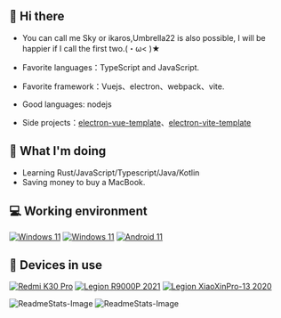 ## 👋 Hi there

- You can call me Sky or ikaros,Umbrella22 is also possible, I will be happier if I call the first two.(・ω< )★

- Favorite languages：TypeScript and JavaScript.
- Favorite framework：Vuejs、electron、webpack、vite.

- Good languages: nodejs

- Side projects：[electron-vue-template](https://github.com/umbrella22/electron-vue-template)、[electron-vite-template](https://github.com/umbrella22/electron-vite-template)

## 🤔 What I'm doing

- Learning Rust/JavaScript/Typescript/Java/Kotlin
- Saving money to buy a MacBook.

## 💻 Working environment

[![Windows 11](https://img.shields.io/badge/Windows%2011-00adef?style=flat-square&logo=windows&logoColor=ffffff)](https://www.microsoft.com/en-us/windows/windows-11)
[![Windows 11](https://img.shields.io/badge/Windows%2010-00adef?style=flat-square&logo=windows&logoColor=ffffff)](https://www.microsoft.com/en-us/windows/windows-10)
[![Android 11](https://img.shields.io/badge/Android%2011-3ddc84?style=flat-square&logo=android&logoColor=ffffff)](https://www.android.com/android-11/)

## 📱 Devices in use

[![Redmi K30 Pro](https://img.shields.io/badge/Redmi%20K30%20Pro-fd4900?style=flat-square&logo=xiaomi&logoColor=ffffff)](https://www.po.co/global/poco-f2-pro/)
[![Legion R9000P 2021](https://img.shields.io/badge/Legion%20R9000P%202021-e60012?style=flat-square&logo=lenovo&logoColor=ffffff)](https://www.lenovo.com/us/en/laptops/legion-laptops/legion-5-series/Lenovo-Legion-5-15ARH05/p/88GMY501444)
[![Legion XiaoXinPro-13 2020](https://img.shields.io/badge/Legion%20XiaoXinPro-13%202020-e60012?style=flat-square&logo=lenovo&logoColor=ffffff)](https://www.lenovo.com/us/en/laptops/legion-laptops/legion-5-series/Lenovo-Legion-5-15ARH05/p/88GMY501444)


![ReadmeStats-Image](https://github-readme-stats.vercel.app/api/top-langs/?username=umbrella22&layout=compact)
![ReadmeStats-Image](https://github-readme-stats.vercel.app/api?username=umbrella22&show_icons=true&bg_color=ffffff)

